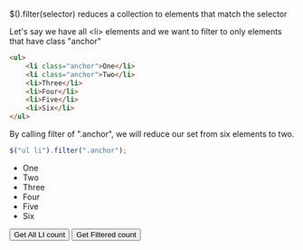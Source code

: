 $().filter(selector) reduces a collection to elements that match the selector

Let's say we have all &lt;li> elements and we want to filter to only elements that have class "anchor"


```html
<ul>
    <li class="anchor">One</li>
    <li class="anchor">Two</li>
    <li>Three</li>
    <li>Four</li>
    <li>Five</li>
    <li>Six</li>
</ul>
```


By calling filter of ".anchor", we will reduce our set from six elements to two.

```js
$("ul li").filter(".anchor");
```

<ul id="filterTest">
    <li class="anchor">One</li>
    <li class="anchor">Two</li>
    <li>Three</li>
    <li>Four</li>
    <li>Five</li>
    <li>Six</li>
</ul>


<input type="button" value="Get All LI count" onclick="alert($('#filterTest li').length)">

<input type="button" value="Get Filtered count" onclick="alert($('#filterTest li').filter('.anchor').length)">